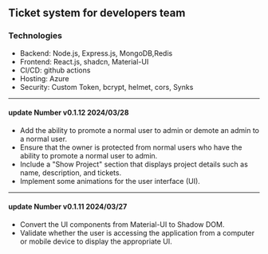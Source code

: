 ## Ticket system for developers team

### Technologies
- Backend: Node.js, Express.js, MongoDB,Redis
- Frontend: React.js, shadcn, Material-UI
- CI/CD: github actions
- Hosting: Azure
- Security: Custom Token, bcrypt, helmet, cors, Synks

--------------------------------------------------------
#### update Number v0.1.12 2024/03/28
* Add the ability to promote a normal user to admin or demote an admin to a normal user.
* Ensure that the owner is protected from normal users who have the ability to promote a normal user to admin.
* Include a "Show Project" section that displays project details such as name, description, and tickets.
* Implement some animations for the user interface (UI).
----------------------------------------------------------------
#### update Number v0.1.11 2024/03/27
* Convert the UI components from Material-UI to Shadow DOM.
* Validate whether the user is accessing the application from a computer or mobile device to display the appropriate UI.
